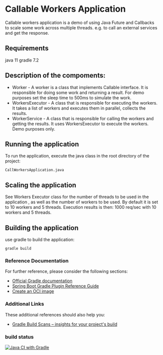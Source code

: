 # Callable Workers Application

Callable workers application is a demo of using Java Future and Callbacks to scale some work across multiple threads. 
e.g. to call an external services and get the response.

## Requirements
java 11
gradle 7.2

## Description of the compoments:
- Worker - A worker is a class that implements Callable interface. It is responsible for doing some work and returning a result. For demo purposes set the sleep time to 500ms to simulate the work.
- WorkersExecutor - A class that is responsible for executing the workers. It takes a list of workers and executes them in parallel, collects the results. 
- WorkerService - A class that is responsible for calling the workers and getting the results. It uses WorkersExecutor to execute the workers. Demo purposes only. 

## Running the application

To run the application, execute the java class in the root directory of the project:
```shell
CallWorkersApplication.java
```

## Scaling the application
See Workers Executor class for the number of threads to be used in the application
, as well as the number of workers to be used. By default it is set to 10 workers and 5 threads. 
Execution results is then: 1000 req/sec with 10 workers and 5 threads.




## Building the application
use gradle to build the application:
```shell
gradle build
```

### Reference Documentation
For further reference, please consider the following sections:

* [Official Gradle documentation](https://docs.gradle.org)
* [Spring Boot Gradle Plugin Reference Guide](https://docs.spring.io/spring-boot/docs/3.3.1/gradle-plugin/reference/html/)
* [Create an OCI image](https://docs.spring.io/spring-boot/docs/3.3.1/gradle-plugin/reference/html/#build-image)

### Additional Links
These additional references should also help you:

* [Gradle Build Scans – insights for your project's build](https://scans.gradle.com#gradle)

### build status

[![Java CI with Gradle](https://github.com/hnevkop/callable-workers/actions/workflows/gradle.yml/badge.svg)](https://github.com/hnevkop/callable-workers/actions/workflows/gradle.yml)